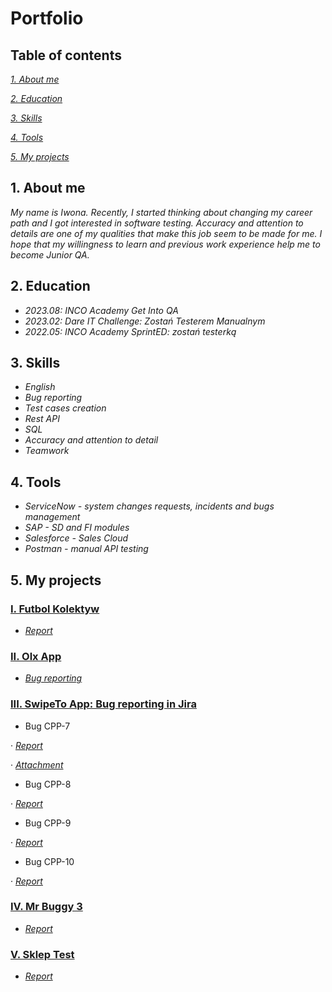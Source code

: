 # Portfolio
## Table of contents
_[1. About me](https://github.com/iwomie/Portfolio/blob/main/README.md#1-about-me)_ 

_[2. Education](https://github.com/iwomie/Portfolio/blob/main/README.md#2-education)_

_[3. Skills](https://github.com/iwomie/Portfolio/blob/main/README.md#3-skills)_

_[4. Tools](https://github.com/iwomie/Portfolio/blob/main/README.md#4-tools)_

_[5. My projects](https://github.com/iwomie/Portfolio/blob/main/README.md#5-my-projects)_

## 1. About me 
_My name is Iwona. Recently, I started thinking about changing my career path and I got interested in software testing. Accuracy and attention to details are one of my qualities that make this job seem to be made for me. I hope that my willingness to learn and previous work experience help me to become Junior QA._ 
## 2. Education
* _2023.08: INCO Academy Get Into QA_
* _2023.02: Dare IT Challenge: Zostań Testerem Manualnym_
* _2022.05: INCO Academy SprintED: zostań testerką_
## 3. Skills
* _English_
* _Bug reporting_
* _Test cases creation_
* _Rest API_
* _SQL_
* _Accuracy and attention to detail_
* _Teamwork_
## 4. Tools 
* _ServiceNow - system changes requests, incidents and bugs management_
* _SAP - SD and FI modules_
* _Salesforce - Sales Cloud_ 
* _Postman - manual API testing_ 
## 5. My projects 
### [I. Futbol Kolektyw](https://scouts.futbolkolektyw.pl/pl/login?redirected=true)
* _[Report](https://docs.google.com/spreadsheets/d/1SGpjxqexbIPE9JSs438MBMgA6geVcO31SISJ9r27u9c/edit?usp=sharing)_
### [II. Olx App](https://olx.pl)
* _[Bug reporting](https://docs.google.com/spreadsheets/d/1wosRaUmmiVkhifE9PtMZua0VE5fBsaMOzOVV7uJndL0/edit?usp=share_link)_

### [III. SwipeTo App: Bug reporting in Jira](https://swipeto.pl)
* Bug CPP-7

‧ _[Report](https://drive.google.com/file/d/1bMh8rMSOlw6a2juILncjxvngIy1fQ8uB/view?usp=share_link)_

‧ _[Attachment](https://drive.google.com/file/d/1Gu-qUXlMzo2M5TTGXZ6X1iP6V6h-v34i/view?usp=share_link)_

* Bug CPP-8

‧ _[Report](https://drive.google.com/file/d/1tC8tx5DAdh_ziejCCzmh0X9qhnYt05ub/view?usp=share_link)_

* Bug CPP-9

‧ _[Report](https://drive.google.com/file/d/1EjLSxvLLejcuBZus1iVufGmdZQaUIcOs/view?usp=share_link)_

* Bug CPP-10

‧ _[Report](https://drive.google.com/file/d/1OnvDDyPszl5WvpNMkEK0-zCAqT8K7iO_/view?usp=share_link)_

### [IV. Mr Buggy 3](http://mrbuggy.pl/mrbuggy3/)
* _[Report](https://drive.google.com/file/d/1JsKbS_IrYaInRzXatXPyRpMJL-SDv8Z6/view?usp=sharing)_

### [V. Sklep Test](https://skleptest.pl)
* _[Report](https://drive.google.com/file/d/1ErQ4W4rI_Czxbccz8YtXp26p5m-ltYpB/view?usp=share_link)_


